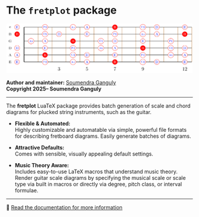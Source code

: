 <!--
README.md
fretplot v0.0.3
Copyright 2025-- Soumendra Ganguly

This work may be distributed and/or modified under the
conditions of the LaTeX Project Public License, either version 1.3
of this license or (at your option) any later version.
The latest version of this license is in
  https://www.latex-project.org/lppl.txt
and version 1.3c or later is part of all distributions of LaTeX
version 2008 or later.

This work has the LPPL maintenance status `author-maintained'.

The Current Maintainer of this work is Soumendra Ganguly.

This work consists of the files fretplot.sty, fretplot.lua,
doc_fretplot.tex, doc_fretplot.pdf, README.md, and LICENSE.
-->

# The `fretplot` package

<img src="cover.svg" alt="CoverImage" width="1000" />

**Author and maintainer:** [Soumendra Ganguly](https://soumendraganguly.com)  
**Copyright 2025– Soumendra Ganguly**

---

The **fretplot** LuaTeX package provides batch generation of scale and chord diagrams for plucked string instruments, such as the guitar.

- **Flexible & Automated:**  
  Highly customizable and automatable via simple, powerful file formats for describing fretboard diagrams. Easily generate batches of diagrams.

- **Attractive Defaults:**  
  Comes with sensible, visually appealing default settings.

- **Music Theory Aware:**  
  Includes easy-to-use LaTeX macros that understand music theory. Render guitar scale diagrams by specifying the musical scale or scale type via built in macros or directly via degree, pitch class, or interval formulae.

---

📖 [Read the documentation for more information](doc_fretplot.pdf)
